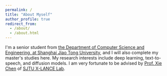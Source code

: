 ```yaml
---
permalink: /
title: "About Myself"
author_profile: true
redirect_from: 
  - /about/
  - /about.html
---
```


I'm a senior student from [the Department of Computer Science and Engineering, at Shanghai Jiao Tong University](https://www.cs.sjtu.edu.cn/), and I will also complete my master's studies here. 
My research interests include deep learning, text-to-speech, and diffusion models.
I am very fortunate to be advised by [Prof. Xie Chen](https://chenxie95.github.io/) of [SJTU X-LANCE Lab](https://x-lance.sjtu.edu.cn/).
